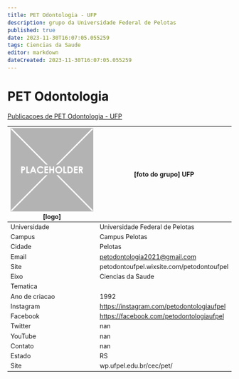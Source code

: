 ```yaml
---
title: PET Odontologia - UFP
description: grupo da Universidade Federal de Pelotas
published: true
date: 2023-11-30T16:07:05.055259
tags: Ciencias da Saude
editor: markdown
dateCreated: 2023-11-30T16:07:05.055259
---
```


# PET Odontologia

[Publicacoes de PET Odontologia - UFP](/atividade/187PETOdontologiaUFP/feed.md)

| ![placeholder.png](/placeholder.png) [logo] | [foto do grupo] UFP         |
| ------------------------------------------- | ------------------------------------------------- |
| Universidade                                | Universidade Federal de Pelotas      |
| Campus                                      | Campus Pelotas            |
| Cidade                                      | Pelotas             |
| Email                                       | petodontologia2021@gmail.com             |
| Site                                        | petodontoufpel.wixsite.com/petodontoufpel              |
| Eixo                                        | Ciencias da Saude              |
| Tematica                                    |           |
| Ano de criacao                              | 1992        |
| Instagram                                   | https://instagram.com/petodontologiaufpel         |
| Facebook                                    | https://facebook.com/petodontologiaufpel          |
| Twitter                                     | nan           |
| YouTube                                     | nan           |
| Contato                                     | nan         |
| Estado                                      |  RS            |
| Site                                        | wp.ufpel.edu.br/cec/pet/ |
